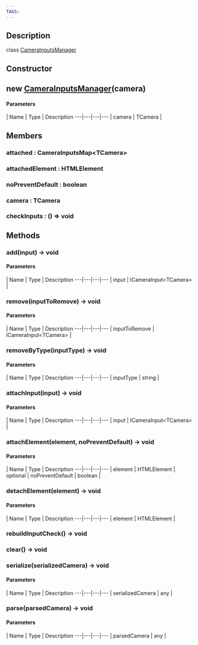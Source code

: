 ```yaml
---
TAGS:
---
```

## Description

class [CameraInputsManager](/classes/3.0/CameraInputsManager)



## Constructor

## new [CameraInputsManager](/classes/3.0/CameraInputsManager)(camera)



#### Parameters
 | Name | Type | Description
---|---|---|---
 | camera | TCamera |   

## Members

### attached : CameraInputsMap&lt;TCamera&gt;



### attachedElement : HTMLElement



### noPreventDefault : boolean



### camera : TCamera



### checkInputs : () =&gt; void



## Methods

### add(input) &rarr; void



#### Parameters
 | Name | Type | Description
---|---|---|---
 | input | ICameraInput&lt;TCamera&gt; |   

### remove(inputToRemove) &rarr; void



#### Parameters
 | Name | Type | Description
---|---|---|---
 | inputToRemove | ICameraInput&lt;TCamera&gt; |   

### removeByType(inputType) &rarr; void



#### Parameters
 | Name | Type | Description
---|---|---|---
 | inputType | string |   

### attachInput(input) &rarr; void



#### Parameters
 | Name | Type | Description
---|---|---|---
 | input | ICameraInput&lt;TCamera&gt; |   

### attachElement(element, noPreventDefault) &rarr; void



#### Parameters
 | Name | Type | Description
---|---|---|---
 | element | HTMLElement |   
optional | noPreventDefault | boolean |   
### detachElement(element) &rarr; void



#### Parameters
 | Name | Type | Description
---|---|---|---
 | element | HTMLElement |   

### rebuildInputCheck() &rarr; void


### clear() &rarr; void


### serialize(serializedCamera) &rarr; void



#### Parameters
 | Name | Type | Description
---|---|---|---
 | serializedCamera | any |   

### parse(parsedCamera) &rarr; void



#### Parameters
 | Name | Type | Description
---|---|---|---
 | parsedCamera | any |   

